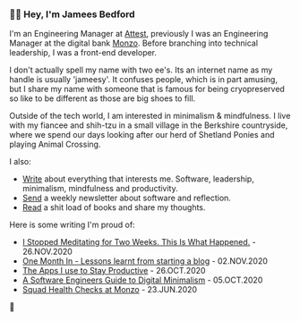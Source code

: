 ### ✌🏻 Hey, I'm Jamees Bedford

I'm an Engineering Manager at [Attest](https://askattest.com), previously I was an Engineering Manager at the digital bank [Monzo](https://monzo.com). Before branching into technical leadership, I was a front-end developer.

I don't actually spell my name with two ee's. Its an internet name as my handle is usually 'jameesy'. It confuses people, which is in part amusing, but I share my name with someone that is famous for being cryopreserved so like to be different as those are big shoes to fill. 

Outside of the tech world, I am interested in minimalism & mindfulness. I live with my fiancee and shih-tzu in a small village in the Berkshire countryside, where we spend our days looking after our herd of Shetland Ponies and playing Animal Crossing.

I also:

- [Write](https://jame.es) about everything that interests me. Software, leadership, minimalism, mindfulness and productivity.
- [Send](https://jamees.substack.com) a weekly newsletter about software and reflection.
- [Read](https://jame.es/reading-list) a shit load of books and share my thoughts.

Here is some writing I'm proud of:

* [I Stopped Meditating for Two Weeks. This Is What Happened.](https://www.jame.es/i-stopped-meditating/) - 26.NOV.2020
* [One Month In - Lessons learnt from starting a blog](https://www.jame.es/lessons-i-learnt-from-blogging-for-a-month/) - 02.NOV.2020
* [The Apps I use to Stay Productive](https://www.jame.es/productivity-apps/) - 26.OCT.2020
* [A Software Engineers Guide to Digital Minimalism](https://www.jame.es/digital-minimalism/) - 05.OCT.2020
* [Squad Health Checks at Monzo](https://www.jame.es/squad-health-checks-at-monzo/) - 23.JUN.2020


🖤
